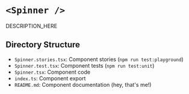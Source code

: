 # `<Spinner />`

DESCRIPTION_HERE

## Directory Structure

- `Spinner.stories.tsx`: Component stories (`npm run test:playground`)
- `Spinner.test.tsx`: Component tests (`npm run test:unit`)
- `Spinner.tsx`: Component code
- `index.ts`: Component export
- `README.md`: Component documentation (hey, that's me!)
